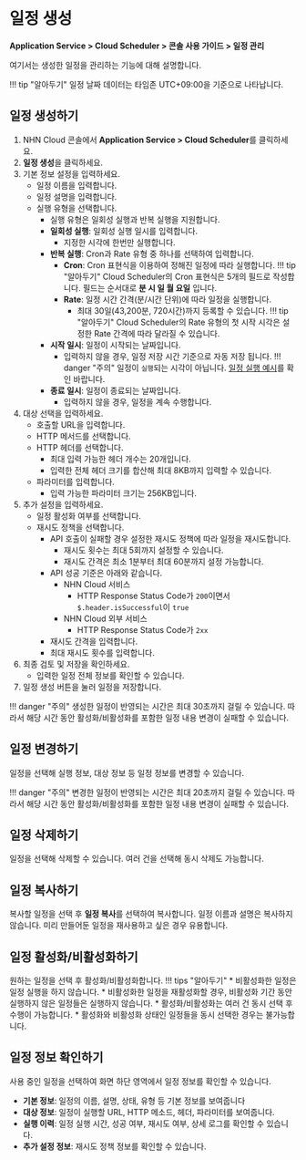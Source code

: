 # 일정 생성
**Application Service > Cloud Scheduler > 콘솔 사용 가이드 > 일정 관리**

여기서는 생성한 일정을 관리하는 기능에 대해 설명합니다.

  !!! tip "알아두기"
      일정 날짜 데이터는 타임존 UTC+09:00을 기준으로 나타납니다.



## 일정 생성하기

1. NHN Cloud 콘솔에서 **Application Service > Cloud Scheduler**를 클릭하세요.
2. **일정 생성**을 클릭하세요.
3. 기본 정보 설정을 입력하세요.
    * 일정 이름을 입력합니다. 
    * 일정 설명을 입력합니다.
    * 실행 유형을 선택합니다.
        * 실행 유형은 일회성 실행과 반복 실행을 지원합니다.
        * **일회성 실행**: 일회성 실행 일시를 입력합니다.
            * 지정한 시각에 한번만 실행합니다.
        * **반복 실행**: Cron과 Rate 유형 중 하나를 선택하여 입력합니다.
            * **Cron**: Cron 표현식을 이용하여 정해진 일정에 따라 실행합니다.
                !!! tip "알아두기"
                    Cloud Scheduler의 Cron 표현식은 5개의 필드로 작성합니다.
                    필드는 순서대로 **분 시 일 월 요일** 입니다.
            * **Rate**: 일정 시간 간격(분/시간 단위)에 따라 일정을 실행합니다.
                * 최대 30일(43,200분, 720시간)까지 등록할 수 있습니다.
                !!! tip "알아두기"
                    Cloud Scheduler의 Rate 유형의 첫 시작 시각은 설정한 Rate 간격에 따라 달라질 수 있습니다.
        * **시작 일시**: 일정이 시작되는 날짜입니다.
            * 입력하지 않을 경우, 일정 저장 시간 기준으로 자동 저장 됩니다.
              !!! danger "주의"
                  일정이 `실행`되는 시각이 아닙니다. [일정 실행 예시](URL주소)를 확인 바랍니다.
        * **종료 일시**: 일정이 종료되는 날짜입니다.
            * 입력하지 않을 경우, 일정을 계속 수행합니다.
4. 대상 선택을 입력하세요.
    * 호출할 URL을 입력합니다.
    * HTTP 메서드를 선택합니다.
    * HTTP 헤더를 선택합니다.
        * 최대 입력 가능한 헤더 개수는 20개입니다.
        * 입력한 전체 헤더 크기를 합산해 최대 8KB까지 입력할 수 있습니다.
    * 파라미터를 입력합니다.
        * 입력 가능한 파라미터 크기는 256KB입니다.
5. 추가 설정을 입력하세요.
    * 일정 활성화 여부를 선택합니다.
    * 재시도 정책을 선택합니다.
        * API 호출이 실패할 경우 설정한 재시도 정책에 따라 일정을 재시도합니다.
            * 재시도 횟수는 최대 5회까지 설정할 수 있습니다.
            * 재시도 간격은 최소 1분부터 최대 60분까지 설정 가능합니다.
        * API 성공 기준은 아래와 같습니다.
            * NHN Cloud 서비스
                * HTTP Response Status Code가 `200`이면서 `$.header.isSuccessful`이 `true`
            * NHN Cloud 외부 서비스
                * HTTP Response Status Code가 `2xx`
        * 재시도 간격을 입력합니다.
        * 최대 재시도 횟수를 입력합니다.
6. 최종 검토 및 저장을 확인하세요.
    * 입력한 일정 전체 정보를 확인할 수 있습니다.
7. 일정 생성 버튼을 눌러 일정을 저장합니다.

  !!! danger "주의"
      생성한 일정이 반영되는 시간은 최대 30초까지 걸릴 수 있습니다. 따라서 해당 시간 동안 활성화/비활성화를 포함한 일정 내용 변경이 실패할 수 있습니다.


## 일정 변경하기
일정을 선택해 실행 정보, 대상 정보 등 일정 정보를 변경할 수 있습니다. 

  !!! danger "주의"
      변경한 일정이 반영되는 시간은 최대 20초까지 걸릴 수 있습니다. 따라서 해당 시간 동안 활성화/비활성화를 포함한 일정 내용 변경이 실패할 수 있습니다.


## 일정 삭제하기
일정을 선택해 삭제할 수 있습니다. 여러 건을 선택해 동시 삭제도 가능합니다.

## 일정 복사하기
복사할 일정을 선택 후 **일정 복사**를 선택하여 복사합니다.
일정 이름과 설명은 복사하지 않습니다. 미리 만들어둔 일정을 재사용하고 싶은 경우 유용합니다.

## 일정 활성화/비활성화하기
원하는 일정을 선택 후 활성화/비활성화합니다.
  !!! tips "알아두기"
      * 비활성화한 일정은 일정 실행을 하지 않습니다.
      * 비활성화한 일정을 재활성화할 경우, 비활성화 기간 동안 실행하지 않은 일정들은 실행하지 않습니다.
      * 활성화/비활성화는 여러 건 동시 선택 후 수행이 가능합니다.
          * 활성화와 비활성화 상태인 일정들을 동시 선택한 경우는 불가능합니다.

## 일정 정보 확인하기
사용 중인 일정을 선택하여 화면 하단 영역에서 일정 정보를 확인할 수 있습니다.
* **기본 정보**: 일정의 이름, 설명, 상태, 유형 등 기본 정보를 보여줍니다
* **대상 정보**: 일정이 실행할 URL, HTTP 메소드, 헤더, 파라미터를 보여줍니다.
* **실행 이력**: 일정 실행 시간, 성공 여부, 재시도 여부, 상세 로그를 확인할 수 있습니다.
* **추가 설정 정보**: 재시도 정책 정보를 확인할 수 있습니다.